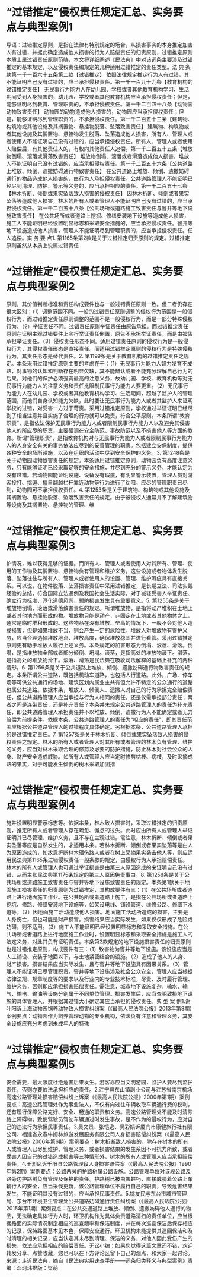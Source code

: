 # “过错推定”侵权责任规定汇总、实务要点与典型案例1

导语：过错推定原则，是指在法律有特别规定的场合，从损害事实的本身推定加害人有过错，并据此确定造成他人损害的行为人赔偿责任的归责原则，过错推定原则本质上属过错责任原则范畴，本文将详细阐述《民法典》中对该词条主要涉及过错推定的基本规定，以及侵权责任编规定的几种适用过错推定的责任类型。法 典 条 款第一千一百六十五条第二款【过错推定】  依照法律规定推定行为人有过错，其不能证明自己没有过错的，应当承担侵权责任。第一千一百九十九条【教育机构的过错推定责任】  无民事行为能力人在幼儿园、学校或者其他教育机构学习、生活期间受到人身损害的，幼儿园、学校或者其他教育机构应当承担侵权责任；但是，能够证明尽到教育、管理职责的，不承担侵权责任。第一千二百四十八条【动物园动物致害责任】  动物园的动物造成他人损害的，动物园应当承担侵权责任；但是，能够证明尽到管理职责的，不承担侵权责任。第一千二百五十三条【建筑物、构筑物或其他设施及其搁置物、悬挂物脱落、坠落致害责任】  建筑物、构筑物或者其他设施及其搁置物、悬挂物发生脱落、坠落造成他人损害，所有人、管理人或者使用人不能证明自己没有过错的，应当承担侵权责任。所有人、管理人或者使用人赔偿后，有其他责任人的，有权向其他责任人追偿。第一千二百五十五条【堆放物倒塌、滚落或滑落致害责任】  堆放物倒塌、滚落或者滑落造成他人损害，堆放人不能证明自己没有过错的，应当承担侵权责任。第一千二百五十六条【公共道路上堆放、倾倒、遗撒妨碍通行物致害责任】  在公共道路上堆放、倾倒、遗撒妨碍通行的物品造成他人损害的，由行为人承担侵权责任。公共道路管理人不能证明已经尽到清理、防护、警示等义务的，应当承担相应的责任。第一千二百五十七条【林木折断、倾倒或果实坠落致人损害的侵权责任】  因林木折断、倾倒或者果实坠落等造成他人损害，林木的所有人或者管理人不能证明自己没有过错的，应当承担侵权责任。第一千二百五十八条【公共场所或道路施工致害责任与窨井等地下设施致害责任】  在公共场所或者道路上挖掘、修缮安装地下设施等造成他人损害，施工人不能证明已经设置明显标志和采取安全措施的，应当承担侵权责任。窨井等地下设施造成他人损害，管理人不能证明尽到管理职责的，应当承担侵权责任。任人追偿。实 务 要 点1. 第1165条第2款是关于过错推定归责原则的规定。过错推定原则虽然从本质上说属过错责任

# “过错推定”侵权责任规定汇总、实务要点与典型案例2

原则，其价值判断标准和责任构成要件也与一般过错责任原则一致。但二者仍存在很大区别：（1）调整范围不同。一般的过错责任原则调整的侵权行为范围是一般侵权行为，而过错推定责任原则调整的范围不是一般侵权行为，而是一部分特殊侵权行为。（2）举证责任不同。过错责任原则举证责任由原告承担，而过错推定责任原则在证明主观过错要件上实行举证责任倒置，原告不承担举证责任，而是由被告承担举证责任。（3）侵权责任形态不同。适用过错责任原则的侵权行为是一般侵权行为，其侵权责任形态是直接责任。而适用过错推定原则的侵权行为是特殊侵权行为，其责任形态是替代责任。2. 第1199条是关于教育机构的过错推定责任之规定。本条采用过错推定原则主要的考虑在于：（1）无民事行为能力人智力发育不成熟，对事物的认知和判断存在明显欠缺，其不能辨认或者不能充分理解自己行为的后果，对他们的保护必须强调最高的注意义务，故幼儿园、学校、教育机构等对无民事行为能力人的注意义务和责任比限制民事行为能力人要更重。（2）无民事行为能力人在幼儿园、学校或者其他教育机构学习、生活期间，超越了监护人的管理范围，而他们自身认知能力欠缺，此时要让无民事行为能力人或者其监护人来证明学校的过错，对受害一方过于苛责。采用过错推定原则，学校通过举证证明已经尽到了相当注意并且实施了合理的行为就可以免责，符合公平原则。本条所谓“教育职责”，是指依法保护无民事行为能力人或者限制民事行为能力人以及避免其侵害他人的所应尽的职责，主要强调在安全防范、事故防范以及不损害他人等方面的教育。所谓“管理职责”，是指教育机构对与无民事行为能力人或者限制民事行为能力人的人身安全有关的事务依法应尽到的妥善管理的职责。包括建立安保制度、提供各种安全的场所设施，以及在组织的活动中尽到安全保护的义务。3. 第1248条是关于动物园动物致害责任的规定。本条适用过错推定原则，动物园负有高度注意义务，只有能够证明已经采取足够的安全措施，并尽到充分的警示义务，才能认定为没有过错。若动物园能证明设施、设备没有瑕疵，有明显警示装置，管理人员对游客投打、挑逗、擅自翻越栏杆靠近动物等行为进行了劝阻，应尽的管理职责已尽到，动物园可不承担侵权责任。4. 第1253条是关于建筑物、构筑物或其他设施及其搁置物、悬挂物脱落、坠落致害责任的规定。由于被侵权人通常并不了解建筑物等设施及其搁置物、悬挂物的管理、维

# “过错推定”侵权责任规定汇总、实务要点与典型案例3

护情况，难以获得足够的证据。而所有人、管理人或者使用人对其所有、管理、使用的工作物及其搁置物、悬挂物负有管理和维护义务，这些设施或者物体发生脱落、坠落往往与所有人、管理人或者使用人的设置、管理、维护瑕疵具有直接关系。可以说，在物件脱落、坠落损害责任中采用过错推定，是长期立法、司法实践经验的总结，符合国际立法通例及我国社会生活实际，对于减轻受害人举证责任、确立行为标准、淳化道德风尚、预防损害发生具有重要意义。5. 第1255条是关于堆放物倒塌、滚落或滑落致害责任的规定。所谓堆放物，是指将动产堆积在土地上或者其他地方而形成的物。堆放物只能是动产，非固定在土地或者其他物体之上，通常是临时堆积形成的。这些物品在没有堆放、垒高的情况下，一般不会对他人造成损害，但是如果堆放不当，则会产生一定的危险性。堆放人对堆放物有管护义务，应当合理选择堆放地点、堆放高度，确保堆放稳固并进行看管。采用过错推定原则更有助于堆放人履行上述义务。本条规定的加害形态为倒塌、滚落、滑落。倒塌，是指堆放物全部或者部分倾倒、坍塌。滚落，是指高处的堆放物滚下。滑落，是指高处的堆放物滑下。滚落、滑落是民法典在吸收司法解释的基础上补充的两种情形。6. 第1256条是关于公共道路上堆放、倾倒、遗撒妨碍通行物致害责任的规定。本条所谓公共道路，既包括机动车道路，也包括人行道路。此外，广场、停车场等可供公共通行的场地、建筑区划内属业主共有但允许不特定的公众通行的道路也属公共道路。依据本条，堆放人、倾倒人、遗撒人对自己的行为承担完全赔偿责任，但公共道路管理人应当承担与行为人相同的责任，还是仅需承担部分责任；两者之间是连带责任，还是补充责任？本条并未规定公共道路管理人的责任为补充责任，即公共道路管理人承担责任并不以堆放、倾倒、遗撒行为人不能确定或者无力赔偿为前提条件。依据本条，公共道路管理人的责任为“相应的责任”，即其责任范围应根据公共道路管理人的过错程度具体确定。另根据本条，公共道路管理人承担的是过错推定责任。7. 第1257条是关于林木折断、倾倒或果实坠落致人损害的侵权责任之规定。林木的所有人或者管理人对其所有或者管理的林木负有管理、维护的义务，应当对林木采取合理的修剪及必要的防护措施，防止林木对社会公众的人身、财产安全造成威胁。如所有人或管理人应当定时修剪枯枝、病枝，及时采摘成熟的果实，对于可能发生倾倒的树木采取加固措

# “过错推定”侵权责任规定汇总、实务要点与典型案例4

施并设置明显警示标志等。依据本条，林木致人损害时，采取过错推定的归责原则，推定所有人或者管理人存在疏忽、懈怠的过失。此时应由所有人或管理人举证证明其已尽管理、维护义务，且不存在主观过错。需注意，林木折断、倾倒或者果实坠落等应是自然发生的，才适用本条。若林木折断、倾倒或者果实坠落等是由人为原因造成的，如故意折断林木砸伤路人或者在树上采摘果实袭击他人等，则应适用民法典第1165条过错侵权责任一般条款的规定，由侵权行为人承担赔偿责任。林木的所有人或管理人也可通过举证损害是由第三人原因造成的来证明自己没有过错，从而主张民法典第1175条规定的第三人原因免责事由。8. 第1258条是关于公共场所或道路施工致害责任与窨井等地下设施致害责任的规定。本条第1款关于地面施工损害责任的归责原则为过错推定，其构成要件有三：（1）在公共场所或者道路上进行地面施工作业。在公共场所或者道路上施工，是指在公共场所或者道路上挖坑、修路、修缮安装地下设施等，如架设电线、铺设管道、维修公路、修缮下水道等。（2）因地面施工活动造成他人损害。地面施工活动所造成的损害，主要是人身伤亡，但也可能是财产损害。损害结果应当实际发生，如果仅仅形成了危险或妨碍，则不适用。（3）施工人不能证明已经设置明显标志和采取安全措施。在公共场所或者道路上进行地面施工作业时，设置明显标志和采取安全措施是施工人的法定义务，对此其负有证明责任。本条第2款规定的地下设施损害责任的归责原则也是过错推定原则，构成要件有三：（1）致害物为窨井等地下设施。该设施应当是人工铺设、安装于地面以下，与土地紧密结合的设施。（2）造成了他人的人身、财产损害。损害结果应当实际发生，且与窨井等地下设施具有因果关系。（3）管理人不能证明已尽管理职责。窨井等地下设施涉及社会公众安全，管理人应当根据法律法规、规章制度等的要求以及行业内的专业技术标准，尽责、及时履行管理、维护义务，否则即应承担损害赔偿责任。需注意，城市地下设施复杂，输水、输气、输电、输油等设施分别属于不同单位管理。损害发生后，应当查明致损地下设施的具体管理人，并根据其过错大小确定其应当承担的侵权责任。典 型 案 例1.谢叶阳诉上海动物园饲养动物致人损害纠纷案（《最高人民法院公报》2013年第8期）案例要点：动物园作为飼养管理动物的专业机构，依法负有注意和管理义务，其安全设施应充分考虑到未成年人的特殊

# “过错推定”侵权责任规定汇总、实务要点与典型案例5

安全需要，最大限度杜绝危害后果发生。游客亦应当文明游园，监护人要尽到监护责任，否则亦要依法承担相应的责任。2.江宁县东山镇副业公司与江苏省南京机场高速公路管理处损害赔偿纠纷上诉案（《最高人民法院公报》2000年第1期）案例要点：高速公路管理处作为事业法人，不仅有向过往车辆收取车辆通行费的权利，还有履行保障公路完好、安全、畅通的职责和义务。高速公路管理处不能及时清除路上障碍物，致使驾驶员驾驶车辆通过时发生事故，是不作为的侵权行为，应对自己的违法行为承担民事责任。3.吴文景、张恺逸、吴彩娟诉厦门市康健旅行社有限公司、福建省永春牛姆林旅游发展服务有限公司人身损害赔偿纠纷案（《最高人民法院公报》2006年第6期）案例要点：树木折断致人损害的，除存在树木的所有人或管理人已尽到维护、管理义务，或者损害结果的发生系因不可抗力所致，或者受害人因自己的过错造成损害等三种情形外，树木的所有人或管理人应当承担赔偿责任。4.王烈凤诉千阳县公路管理段人身损害赔偿案（《最高人民法院公报》1990年第2期）案例要点：公路两旁的护路树属公路设施。公路管理单位对该段公路及路旁边护路树负有管理及保护的责任。护路树已被虫害蛀朽，直接威胁着公路上车辆行人的安全，应当采伐更新，该公路管理单位不履行自己的职责，导致危害结果发生，不能证明其没有过错的，应当承担民事责任。5.姚友民与东台市城市管理局、东台市环境卫生管理处公共道路妨碍通行责任纠纷案（《最高人民法院公报》2015年第1期）案例要点：在公共交通道路上堆放、倾倒、遗撒妨碍他人通行的物品，无法确定具体行为人时，环卫机构作为具体负责道路清扫的责任单位，应当根据路面的实际情况制定相应的巡查频率和保洁制度，并在每次巡查保洁后保存相应的记录，保持路面基本见本色，保障安全通行。环卫机构未能提供其巡回保洁和及时清理的相关记录，应当认定其未尽到清理、保洁的义务，对他人因此受伤产生的损失，依法应承担相应的赔偿责任。无讼小编：如果您觉得这篇文章还不错，欢迎转发分享、点赞收藏，您也可以在下方评论区留下自己的观点，和大家一起讨论。来源：走近民法典，摘自《民法典实用速查手册——词条归类释义与典型案例》责编：邓珂玮排版：梁萌

